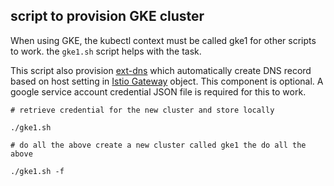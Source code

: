 ## script to provision GKE cluster

When using GKE, the kubectl context must be called gke1 for other scripts to work. the ```gke1.sh``` script helps with the task. 

This script also provision [ext-dns](https://github.com/kubernetes-sigs/external-dns) which automatically create DNS record based on host setting in [Istio Gateway](https://istio.io/latest/docs/reference/config/networking/gateway/) object. This component is optional. A google service account credential JSON file is required for this to work.


```
# retrieve credential for the new cluster and store locally

./gke1.sh 

# do all the above create a new cluster called gke1 the do all the above

./gke1.sh -f



```